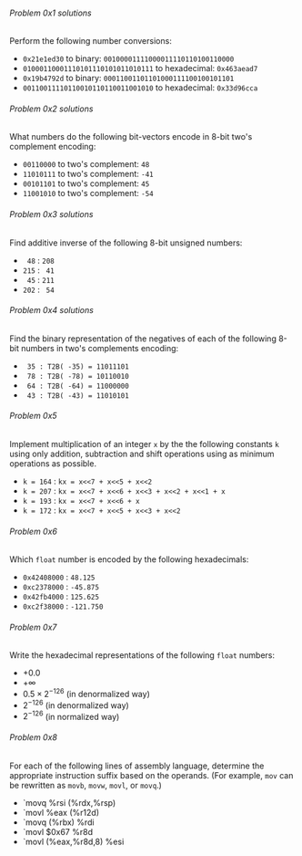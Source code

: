 ###### Problem 0x1 solutions
Perform the following number conversions:
* `0x21e1ed30` to binary: `00100001111000011110110100110000`
* `01000110001110101110101011010111` to hexadecimal: `0x463aead7`
* `0x19b4792d` to binary: `00011001101101000111100100101101`
* `00110011110110010110110011001010` to hexadecimal: `0x33d96cca`

###### Problem 0x2 solutions
What numbers do the following bit-vectors encode in 8-bit two's complement encoding:
* `00110000` to two's complement: `48`
* `11010111` to two's complement: `-41`
* `00101101` to two's complement: `45`
* `11001010` to two's complement: `-54`

###### Problem 0x3 solutions
Find additive inverse of the following 8-bit unsigned numbers:
* ` 48` : `208` 
* `215` : ` 41` 
* ` 45` : `211` 
* `202` : ` 54` 

###### Problem 0x4 solutions
Find the binary representation of the negatives of each of the following 8-bit numbers in two's complements encoding:
* ` 35 : T2B( -35) = 11011101`
* ` 78 : T2B( -78) = 10110010`
* ` 64 : T2B( -64) = 11000000`
* ` 43 : T2B( -43) = 11010101`

###### Problem 0x5
Implement multiplication of an integer `x` by the the following constants `k` using only addition, subtraction and shift operations using as minimum operations as possible.
* `k = 164` : `kx = x<<7 + x<<5 + x<<2`
* `k = 207` : `kx = x<<7 + x<<6 + x<<3 + x<<2 + x<<1 + x`
* `k = 193` : `kx = x<<7 + x<<6 + x`
* `k = 172` : `kx = x<<7 + x<<5 + x<<3 + x<<2`

###### Problem 0x6
Which `float` number is encoded by the following hexadecimals:
* `0x42408000` : `48.125`
* `0xc2378000` : `-45.875`
* `0x42fb4000` : `125.625`
* `0xc2f38000` : `-121.750`

###### Problem 0x7
Write the hexadecimal representations of the following  `float` numbers:
* $+0.0$
* $+\infty$
* $0.5\times2^{-126}$ (in denormalized way)
* $2^{-126}$ (in denormalized way)
* $2^{-126}$ (in normalized way)

###### Problem 0x8
For each of the following lines of assembly language, determine the appropriate instruction suffix based on the operands. (For example, `mov` can be rewritten as `movb`, `movw`, `movl`, or `movq`.)
* `movq %rsi (%rdx,%rsp)
* `movl %eax (%r12d)
* `movq (%rbx) %rdi
* `movl $0x67 %r8d
* `movl (%eax,%r8d,8) %esi

